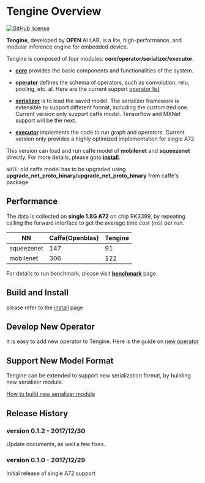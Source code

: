 # Tengine Overview

[![GitHub license](http://OAID.github.io/pics/apache_2.0.svg)](./LICENSE)

**Tengine**, developed by **OPEN** AI LAB, is a lite, high-performance, and modular inference engine for embedded device.

Tengine is composed of four modules: **core/operator/serializer/executor**.

- [**core**](core)  provides the basic components and functionalities of the system.
- [**operator**](operator)  defines the schema of operators, such as convolution, relu, pooling, etc. al. Here are the current support [operator list](doc/operator_ir.md) 
- [**serializer**](serializer)  is to load the saved model. The serializer framework is extensible to support different format, including the customized one. Current version only support caffe model. Tensorflow and MXNet support will be the next.

- [**executor**](executor) implements the code to run graph and operators. Current version only provides a highly optimized implementation for single A72.

This version can load and run caffe model of **mobilenet** and **squeezenet** directly.  For more details, please goto [**install**](doc/install.md).

`NOTE`: old caffe model has to be upgraded using **upgrade_net_proto_binary/upgrade_net_proto_binary** from caffe's package

## Performance

The data is collected on **single 1.8G A72** on chip RK3399, by repeating calling the forward interface to get the average time cost (ms) per run.


|NN  |Caffe(Openblas)|Tengine|
|----|---------------|-------|
|squeezenet|147|91|
|mobilenet|306|122|


For details to run benchmark, please visit [**benchmark**](doc/benchmark.md) page.

## Build and Install
please refer to the [install](doc/install.md) page


## Develop New Operator
It is easy to add new operator to Tengine. Here is the guide on [new operator](doc/operator_dev.md)

## Support New Model Format

Tengine can be extended to support new serialization format, by building new serializer module. 

[How to build new serializer module](doc/serializer_dev.md)

## Release History

### version 0.1.2 - 2017/12/30

Update documents, as well a few fixes.

### version 0.1.0 - 2017/12/29

Initial release of single A72 support




